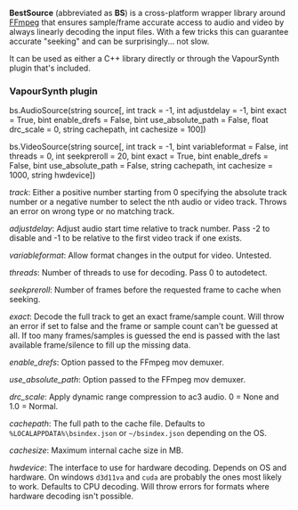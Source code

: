 **BestSource** (abbreviated as **BS**) is a cross-platform wrapper library around [FFmpeg](http://ffmpeg.org)
that ensures sample/frame accurate access to audio and video by always linearly decoding the input files. With a few tricks this can guarantee accurate "seeking" and can be surprisingly... not slow. 

It can be used as either a C++ library directly or through the VapourSynth plugin that's included.

### VapourSynth plugin

bs.AudioSource(string source[, int track = -1, int adjustdelay = -1, bint exact = True, bint enable_drefs = False, bint use_absolute_path = False, float drc_scale = 0, string cachepath, int cachesize = 100])

bs.VideoSource(string source[, int track = -1, bint variableformat = False, int threads = 0, int seekpreroll = 20, bint exact = True, bint enable_drefs = False, bint use_absolute_path = False, string cachepath, int cachesize = 1000, string hwdevice])

*track*: Either a positive number starting from 0 specifying the absolute track number or a negative number to select the nth audio or video track. Throws an error on wrong type or no matching track.

*adjustdelay*: Adjust audio start time relative to track number. Pass -2 to disable and -1 to be relative to the first video track if one exists.

*variableformat*: Allow format changes in the output for video. Untested.

*threads*: Number of threads to use for decoding. Pass 0 to autodetect.

*seekpreroll*: Number of frames before the requested frame to cache when seeking.

*exact*: Decode the full track to get an exact frame/sample count. Will throw an error if set to false and the frame or sample count can't be guessed at all. If too many frames/samples is guessed the end is passed with the last available frame/silence to fill up the missing data.

*enable_drefs*: Option passed to the FFmpeg mov demuxer.

*use_absolute_path*: Option passed to the FFmpeg mov demuxer.

*drc_scale*: Apply dynamic range compression to ac3 audio. 0 = None and 1.0 = Normal.

*cachepath*: The full path to the cache file. Defaults to `%LOCALAPPDATA%\bsindex.json` or `~/bsindex.json` depending on the OS.

*cachesize*: Maximum internal cache size in MB.

*hwdevice*: The interface to use for hardware decoding. Depends on OS and hardware. On windows `d3d11va` and `cuda` are probably the ones most likely to work. Defaults to CPU decoding. Will throw errors for formats where hardware decoding isn't possible.
